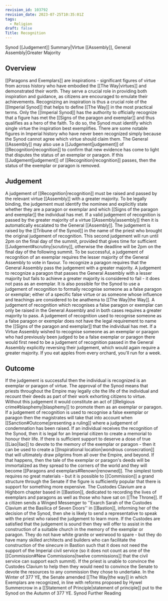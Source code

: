 ```yaml
---
revision_id: 103792
revision_date: 2023-07-25T10:35:01Z
tags:
  - Religion
draft: false
Title: Recognition
---
```

Synod [[Judgement]] Summary|Virtue [[Assembly]], General Assembly|Greater Majority
## Overview
[[Paragons and Exemplars]] are inspirations - significant figures of virtue from across history who have embodied the [[The Way|virtues]] and demonstrated their worth. They serve a crucial role in providing both inspiration and guidance, as citizens are encouraged to emulate their achievements. Recognizing an inspiration is thus a crucial role of the [[Imperial Synod]] that helps to define [[The Way]] in the most practical terms.
Only the [[Imperial Synod]] has the authority to officially recognize that a figure has met the [[Signs of the paragon and exemplar]] and thus qualifies as a hero of the faith. To do so, the Synod must identify which single virtue the inspiration best exemplifies. There are some notable figures in Imperial history who have never been recognized simply because the Synod cannot agree which virtue should claim them.
The General [[Assembly]] may also use a [[Judgement|judgement]] of [[Recognition|recognition]] to confirm that new evidence has come to light that disputes the status of an exemplar or paragon. If this [[Judgement|judgement]] of [[Recognition|recognition]] passes, then the status of the exemplar or paragon is removed.
## Judgement
A judgement of [[Recognition|recognition]] must be raised and passed by the relevant virtue [[Assembly]] with a greater majority. To be legally binding, the judgement must identify the nominee and explicitly state whether they are a paragon or exemplar and which [[Signs of the paragon and exemplar]] the individual has met.
If a valid judgement of recognition is passed by the greater majority of a virtue [[Assembly|assembly]] then it is automatically escalated to the General [[Assembly]]. The judgement is raised by the [[Tribune of the Synod]] in the name of the priest who brought the original judgement of recognition. This second judgement will run until 2pm on the final day of the summit, provided that gives time for sufficient [[Judgement#scrutiny|scrutiny]], otherwise the deadline will be 2pm on the final day of the following summit.
To be successful, a judgement of recognition of an exemplar requires the lesser majority of the General Assembly to vote in favour. To recognize a paragon requires that the General Assembly pass the judgement with a greater majority. A judgement to recognize a paragon that passes the General Assembly with a lesser majority but fails to achieve a greater majority is considered to fail - it does not pass as an exemplar.
It is also possible for the Synod to use a judgement of recognition to formally recognise someone as a false paragon or exemplar; either of a specific false virtue or as someone whose influence and teachings are considered to be anathema to [[The Way|the Way]]. A judgement of recognition which recognises a false paragon or exemplar can only be raised in the General Assembly and in both cases requires a greater majority to pass. A judgement of recognition used to recognise someone as a false paragon or exemplar does not have the legal requirement to name the [[Signs of the paragon and exemplar]] that the individual has met. If a Virtue Assembly wished to recognise someone as an exemplar or paragon who had previously been judged to be a false exemplar or paragon there would first need to be a judgement of recognition passed in the General Assembly explicitly reversing their judgement, which would again require a greater majority.
If you eat apples from every orchard, you'll run for a week.
## Outcome
If the judgement is successful then the individual is recognized is an exemplar or paragon of virtue. The approval of the Synod means that priests throughout the Empire may legally cite the life of the individual and recount their deeds as part of their work exhorting citizens to virtue. Without this judgement it would constitute an act of [[Religious crime#blasphemy|blasphemy]] to promote them as an exemplar or paragon.  If a judgement of recognition is used to recognise a false exemplar or paragon then the magistrates will take that into account when [[Sanction#Outcome|presenting a ruling]] where a judgement of condemnation has been raised.
If an individual receives the recognition of the Synod, then it is legal for an Imperial citizen to create a memorial to honour their life.  If there is sufficient support to deserve a dose of true [[Liao|liao]] to devote to the memory of the exemplar or paragon - then it can be used to create a [[Inspirational location|wondrous consecration]] that will ultimately draw pilgrims from all over the Empire, and beyond. If that happens, then the tale of the exemplar or paragon's deeds will be immortalized as they spread to the corners of the world and they will become [[Paragons and exemplars#Renown|renowned]].
The simplest tomb requires no great materials - but it is possible to [[Commission]] a grand structure through the Senate if the figure is sufficiently popular that there is support for something more expensive. The Custodes Clavium are a Highborn chapter based in [[Bastion]], dedicated to recording the lives of exemplars and paragons as well as those who have sat on [[The Throne]]. If a citizen sends a Winged Messenger to ''Exarch Sarah of the Custodes Clavium at the Basilica of Seven Doors'' in [[Bastion]], informing her of the decision of the Synod, then she is likely to send a representative to speak with the priest who raised the judgement to learn more. If the Custodes are satisfied that the judgement is sound then they will offer to assist in the construction of a suitable church in the memory of the exemplar or paragon. They do not have white granite or weirwood to spare - but they do have many skilled architects and builders who can facilitate the construction of the sinecure in Bastion such that it does not need the support of the Imperial civil service (so it does not count as one of the [[Commission#New Commissions|twelve commissions]] that the civil service can support each summit). If the priest is unable to convince the Custodes Clavium to help then they would need to convince the Senate to devote the resources to any commission they chose to undertake.
In the Winter of 377 YE, the Senate amended [[The Way|the way]] in which Exemplars are recognized, in line with reforms proposed by Hywel Summercrow in a [[Statement of Principle|statement of principle]] put to the Synod on the Autumn of 377 YE.
Synod Further Reading
